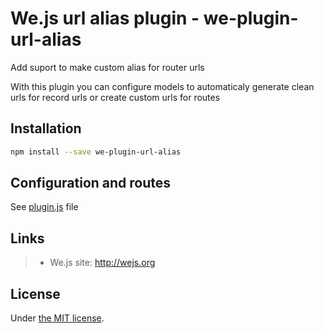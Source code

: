# We.js url alias plugin - we-plugin-url-alias

Add suport to make custom alias for router urls

With this plugin you can configure models to automaticaly generate clean urls for record urls or create custom urls for routes

## Installation

```sh
npm install --save we-plugin-url-alias
```

## Configuration and routes

See [plugin.js](plugin.js) file

## Links

> * We.js site: http://wejs.org

## License

Under [the MIT license](https://github.com/wejs/we-core/blob/master/LICENSE.md).